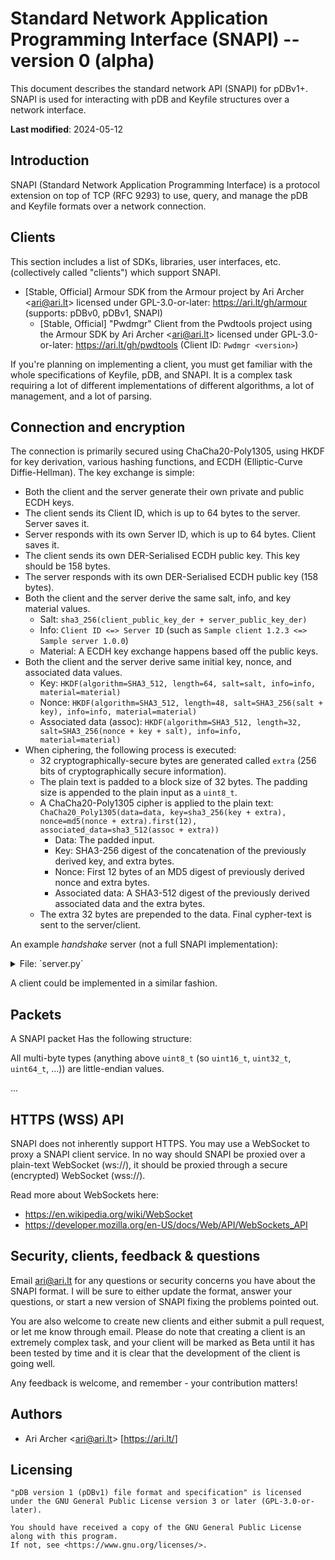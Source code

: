 # Standard Network Application Programming Interface (SNAPI) -- version 0 (alpha)

This document describes the standard network API (SNAPI) for pDBv1+.
SNAPI is used for interacting with pDB and Keyfile structures over a network interface.

**Last modified**: 2024-05-12

## Introduction

SNAPI (Standard Network Application Programming Interface) is a protocol extension on top of TCP (RFC 9293)
to use, query, and manage the pDB and Keyfile formats over a network connection.

## Clients

This section includes a list of SDKs, libraries, user interfaces, etc. (collectively called "clients") which support SNAPI.

-   [Stable, Official] Armour SDK from the Armour project by Ari Archer \<<ari@ari.lt>\> licensed under GPL-3.0-or-later: <https://ari.lt/gh/armour> (supports: pDBv0, pDBv1, SNAPI)
    -   [Stable, Official] "Pwdmgr" Client from the Pwdtools project using the Armour SDK by Ari Archer \<<ari@ari.lt>\> licensed under GPL-3.0-or-later: <https://ari.lt/gh/pwdtools> (Client ID: `Pwdmgr <version>`)

If you're planning on implementing a client, you must get familiar with the whole specifications of Keyfile, pDB, and SNAPI.
It is a complex task requiring a lot of different implementations of different algorithms, a lot of management, and a lot of parsing.

## Connection and encryption

The connection is primarily secured using ChaCha20-Poly1305, using HKDF for key derivation,
various hashing functions, and ECDH (Elliptic-Curve Diffie-Hellman). The key exchange is simple:

-   Both the client and the server generate their own private and public ECDH keys.
-   The client sends its Client ID, which is up to 64 bytes to the server. Server saves it.
-   Server responds with its own Server ID, which is up to 64 bytes. Client saves it.
-   The client sends its own DER-Serialised ECDH public key. This key should be 158 bytes.
-   The server responds with its own DER-Serialised ECDH public key (158 bytes).
-   Both the client and the server derive the same salt, info, and key material values.
    -   Salt: `sha3_256(client_public_key_der + server_public_key_der)`
    -   Info: `Client ID <=> Server ID` (such as `Sample client 1.2.3 <=> Sample server 1.0.0`)
    -   Material: A ECDH key exchange happens based off the public keys.
-   Both the client and the server derive same initial key, nonce, and associated data values.
    -   Key: `HKDF(algorithm=SHA3_512, length=64, salt=salt, info=info, material=material)`
    -   Nonce: `HKDF(algorithm=SHA3_512, length=48, salt=SHA3_256(salt + key), info=info, material=material)`
    -   Associated data (assoc): `HKDF(algorithm=SHA3_512, length=32, salt=SHA3_256(nonce + key + salt), info=info, material=material)`
-   When ciphering, the following process is executed:
    -   32 cryptographically-secure bytes are generated called `extra` (256 bits of cryptographically secure information).
    -   The plain text is padded to a block size of 32 bytes. The padding size is appended to the plain input as a `uint8_t`.
    -   A ChaCha20-Poly1305 cipher is applied to the plain text:
        `ChaCha20_Poly1305(data=data, key=sha3_256(key + extra), nonce=md5(nonce + extra).first(12), associated_data=sha3_512(assoc + extra))`
        -   Data: The padded input.
        -   Key: SHA3-256 digest of the concatenation of the previously derived key, and extra bytes.
        -   Nonce: First 12 bytes of an MD5 digest of previously derived nonce and extra bytes.
        -   Associated data: A SHA3-512 digest of the previously derived associated data and the extra bytes.
    -   The extra 32 bytes are prepended to the data. Final cypher-text is sent to the server/client.

An example _handshake_ server (not a full SNAPI implementation):

<details>
<summary>File: `server.py`</summary>

```python
#!/usr/bin/env python3
# -*- coding: utf-8 -*-
"""SNAPI example server"""

import hashlib
import os
import socket
from warnings import filterwarnings as filter_warnings

from cryptography.hazmat.primitives import hashes, serialization
from cryptography.hazmat.primitives.asymmetric import ec
from cryptography.hazmat.primitives.asymmetric.ec import (
    EllipticCurvePrivateKey, EllipticCurvePublicKey)
from cryptography.hazmat.primitives.ciphers.aead import ChaCha20Poly1305
from cryptography.hazmat.primitives.kdf.hkdf import HKDF

HOST: str = "127.0.0.1"
PORT: int = 2912


def main() -> int:
    """entry / main function"""

    server: socket.socket = socket.socket(socket.AF_INET, socket.SOCK_STREAM)
    server.bind((HOST, PORT))
    server.listen(1)

    print(f"Server is listening on {HOST}:{PORT}")

    conn, addr = server.accept()
    print(f"Incoming connection from {addr}")

    # Generate server's ECDH key.

    private_key: EllipticCurvePrivateKey = ec.generate_private_key(ec.SECP521R1())
    public_key: EllipticCurvePublicKey = private_key.public_key()
    serialized_public: bytes = public_key.public_bytes(
        encoding=serialization.Encoding.DER,
        format=serialization.PublicFormat.SubjectPublicKeyInfo,
    )

    # Wait for the client to be ready. Get the client and its version.

    client_id: bytes = conn.recv(64)
    print("Public data:", client_id)

    # Send the server's identifier.

    conn.sendall(b"Sample server 1.0.0")

    # Receive the public ECDH key of the client.

    client_der: bytes = conn.recv(158)
    client_public = serialization.load_der_public_key(client_der)

    # Send the public ECDH key to the client.

    conn.sendall(serialized_public)

    # Derive the key.

    salt: bytes = hashlib.sha3_256(client_der + serialized_public).digest()
    info: bytes = client_id + b" <=> Sample server 1.0.0"
    material: bytes = private_key.exchange(ec.ECDH(), client_public)

    key: bytes = HKDF(
        algorithm=hashes.SHA3_512(),
        length=64,
        salt=salt,
        info=info,
    ).derive(material)

    nonce: bytes = HKDF(
        algorithm=hashes.SHA3_512(),
        length=48,
        salt=hashlib.sha3_256(salt + key).digest(),
        info=info,
    ).derive(material)

    assoc: bytes = HKDF(
        algorithm=hashes.SHA3_512(),
        length=32,
        salt=hashlib.sha3_256(nonce + key + salt).digest(),
        info=info,
    ).derive(material)

    print("Key:", key)
    print("Nonce:", nonce)
    print("Assoc:", assoc)

    # Receive ciphered data.

    exct: bytes = conn.recv(1024)
    ex, ct = exct[:32], exct[32:]

    print("Extra:", ex)
    print("Cypher-text:", ct)

    recv_pt: bytes = ChaCha20Poly1305(hashlib.sha3_256(key + ex).digest()).decrypt(
        hashlib.md5(nonce + ex).digest()[:12],
        ct,
        hashlib.sha3_512(assoc + ex).digest(),
    )

    recv_pt = recv_pt[: -(recv_pt[-1] + 1)]

    print(
        "Decrypted:",
        recv_pt,
    )

    # Send ciphered data.

    extra: bytes = os.urandom(32)

    sending_pt: bytes = b"Hello, Client!"
    padding_size: int = 31 - (len(sending_pt) % 32)

    if padding_size > 0:
        sending_pt += os.urandom(padding_size)

    sending_pt += bytes([padding_size])

    conn.sendall(
        extra
        + ChaCha20Poly1305(hashlib.sha3_256(key + extra).digest()).encrypt(
            hashlib.md5(nonce + extra).digest()[:12],
            sending_pt,
            hashlib.sha3_512(assoc + extra).digest(),
        )
    )

    # Close connections.

    conn.close()
    server.close()

    return 0


if __name__ == "__main__":
    assert main.__annotations__.get("return") is int, "main() should return an integer"

    filter_warnings("error", category=Warning)
    raise SystemExit(main())
```

</details>

A client could be implemented in a similar fashion.

## Packets

A SNAPI packet Has the following structure:

All multi-byte types (anything above `uint8_t` (so `uint16_t`, `uint32_t`, `uint64_t`, ...)) are little-endian values.

...

## HTTPS (WSS) API

SNAPI does not inherently support HTTPS. You may use a WebSocket to proxy a SNAPI client service.
In no way should SNAPI be proxied over a plain-text WebSocket (ws://), it should be proxied through
a secure (encrypted) WebSocket (wss://).

Read more about WebSockets here:

-   <https://en.wikipedia.org/wiki/WebSocket>
-   <https://developer.mozilla.org/en-US/docs/Web/API/WebSockets_API>

## Security, clients, feedback & questions

Email <ari@ari.lt> for any questions or security concerns you have about the SNAPI format. I will be sure
to either update the format, answer your questions, or start a new version of SNAPI fixing the problems
pointed out.

You are also welcome to create new clients and either submit a pull request, or let me know through email.
Please do note that creating a client is an extremely complex task, and your client will be marked
as Beta until it has been tested by time and it is clear that the development of the client is going
well.

Any feedback is welcome, and remember - your contribution matters!

## Authors

-   Ari Archer \<<ari@ari.lt>\> \[<https://ari.lt/>\]

## Licensing

    "pDB version 1 (pDBv1) file format and specification" is licensed under the GNU General Public License version 3 or later (GPL-3.0-or-later).

    You should have received a copy of the GNU General Public License along with this program.
    If not, see <https://www.gnu.org/licenses/>.
